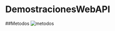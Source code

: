 # DemostracionesWebAPI
##Metodos 
![metodos](https://user-images.githubusercontent.com/93661868/214094092-9a791200-36a1-499b-984a-e59ff409dbda.png)
